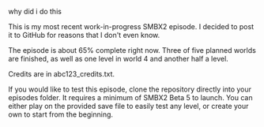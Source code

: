 why did i do this

This is my most recent work-in-progress SMBX2 episode. I decided to post it to GitHub for reasons that I don't even know.

The episode is about 65% complete right now. Three of five planned worlds are finished, as well as one level in world 4 and another half a level.

Credits are in abc123_credits.txt.

If you would like to test this episode, clone the repository directly into your episodes folder. It requires a minimum of SMBX2 Beta 5 to launch. You can either play on the provided save file to easily test any level, or create your own to start from the beginning.